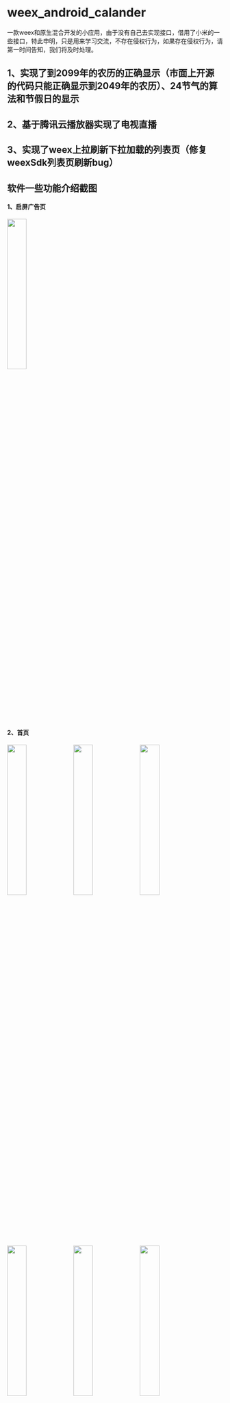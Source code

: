 # weex_android_calander
一款weex和原生混合开发的小应用，由于没有自己去实现接口，借用了小米的一些接口，特此申明，只是用来学习交流，不存在侵权行为，如果存在侵权行为，请第一时间告知，我们将及时处理。
## 1、实现了到2099年的农历的正确显示（市面上开源的代码只能正确显示到2049年的农历）、24节气的算法和节假日的显示
## 2、基于腾讯云播放器实现了电视直播
## 3、实现了weex上拉刷新下拉加载的列表页（修复weexSdk列表页刷新bug）
## 软件一些功能介绍截图

#### 1、启屏广告页
<img src="http://imengu.cn/Ahuangshang/img/github/launcher.jpg" width = 30% height = 30% />


#### 2、首页
<div>
   <img src="http://imengu.cn/Ahuangshang/img/github/mainOne.jpg" width = 30% height = 30% />
   <img src="http://imengu.cn/Ahuangshang/img/github/mainTwo.jpg" width = 30% height = 30% />
   <img src="http://imengu.cn/Ahuangshang/img/github/mainThree.jpg" width = 30% height = 30% />
</div>

<div>
   <img src="http://imengu.cn/Ahuangshang/img/github/mainFour.jpg" width = 30% height = 30% />
   <img src="http://imengu.cn/Ahuangshang/img/github/ssq.png" width = 30% height = 30% />
   <img src="http://imengu.cn/Ahuangshang/img/github/dlt.png" width = 30% height = 30% />
</div>



#### 3、天气
<img src="http://imengu.cn/Ahuangshang/img/github/weather.jpg" width = 30% height = 30% />

#### 4、新闻资讯
<div>
   <img src="http://imengu.cn/Ahuangshang/img/github/newsFresh.jpg" width = 30% height = 30% />
   <img src="http://imengu.cn/Ahuangshang/img/github/newsLoadmore.jpg" width = 30% height = 30% />
</div>
   
#### 5、更多
 <img src="http://imengu.cn/Ahuangshang/img/github/More.jpg" width = 30% height = 30% />


#### 6、自定义分享弹窗
<img src="http://imengu.cn/Ahuangshang/img/github/share.png" width = 30% height = 30% />

#### 7、强大的图片搜素功能
<div>
   <img src="http://imengu.cn/Ahuangshang/img/github/picone.png" width = 30% height = 30% />
   <img src="http://imengu.cn/Ahuangshang/img/github/pictwo.png" width = 30% height = 30% />
   <img src="http://imengu.cn/Ahuangshang/img/github/picThree.png" width = 30% height = 30% />
</div>
   
#### 8、电视直播
<div>
   <img src="http://imengu.cn/Ahuangshang/img/github/liveThree.png" width = 30% height = 30% />
   <img src="http://imengu.cn/Ahuangshang/img/github/liveOne.png" width = 30% height = 30% />
   <img src="http://imengu.cn/Ahuangshang/img/github/liveTwo.png" width = 30% height = 30% />
</div>
   
### 如果喜欢的话请start一下，谢谢！


